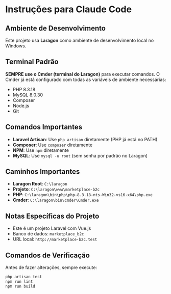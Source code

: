 # Instruções para Claude Code

## Ambiente de Desenvolvimento
Este projeto usa **Laragon** como ambiente de desenvolvimento local no Windows.

## Terminal Padrão
**SEMPRE use o Cmder (terminal do Laragon)** para executar comandos. O Cmder já está configurado com todas as variáveis de ambiente necessárias:
- PHP 8.3.18
- MySQL 8.0.30
- Composer
- Node.js
- Git

## Comandos Importantes
- **Laravel Artisan**: Use `php artisan` diretamente (PHP já está no PATH)
- **Composer**: Use `composer` diretamente
- **NPM**: Use `npm` diretamente
- **MySQL**: Use `mysql -u root` (sem senha por padrão no Laragon)

## Caminhos Importantes
- **Laragon Root**: `C:\laragon`
- **Projeto**: `C:\laragon\www\marketplace-b2c`
- **PHP**: `C:\laragon\bin\php\php-8.3.18-nts-Win32-vs16-x64\php.exe`
- **Cmder**: `C:\laragon\bin\cmder\Cmder.exe`

## Notas Específicas do Projeto
- Este é um projeto Laravel com Vue.js
- Banco de dados: `marketplace_b2c`
- URL local: `http://marketplace-b2c.test`

## Comandos de Verificação
Antes de fazer alterações, sempre execute:
```bash
php artisan test
npm run lint
npm run build
```